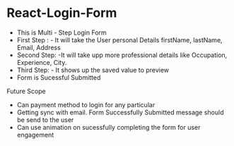 # React-Login-Form
- This is Multi - Step Login Form 
- First Step : - It will take the User personal Details firstName, lastName, Email, Address
- Second Step: -It will take upp more professional details like Occupation, Experience, City.
- Third Step: - It shows up the saved value to preview
- Form is Sucessful Submitted

Future Scope 
- Can payment method to login for any particular 
- Getting sync with email. Form Successfully Submitted message should be send to the user
- Can use animation on sucessfully completing the form for user engagement 
